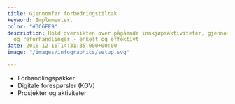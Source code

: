 ```yaml
---
title: Gjennomfør forbedringstiltak
keyword: Implementer.
color: "#3C6FE9"
description: Hold oversikten over pågående innkjøpsaktiviteter, gjennomfør forespørsler
  og reforhandlinger - enkelt og effektivt
date: 2018-12-16T14:31:35.000+00:00
image: "/images/infographics/setup.svg"

---
```

<ul>

<li> Forhandlingspakker</li>

<li> Digitale forespørsler (KGV)</li>

<li> Prosjekter og aktiviteter</li>

</ul>